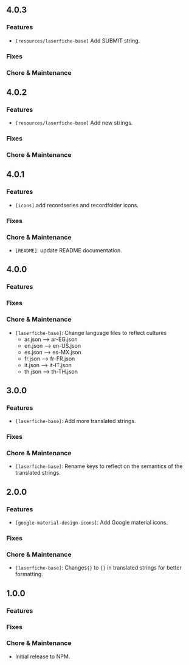 ## 4.0.3

### Features
- `[resources/laserfiche-base]` Add SUBMIT string.

### Fixes

### Chore & Maintenance
    
## 4.0.2

### Features
- `[resources/laserfiche-base]` Add new strings.

### Fixes

### Chore & Maintenance
    
## 4.0.1

### Features
- `[icons]` add recordseries and recordfolder icons.

### Fixes

### Chore & Maintenance
- `[README]`: update README documentation.
    
## 4.0.0

### Features

### Fixes

### Chore & Maintenance
- `[laserfiche-base]`: Change language files to reflect cultures
    - ar.json --> ar-EG.json
    - en.json --> en-US.json
    - es.json --> es-MX.json
    - fr.json --> fr-FR.json
    - it.json --> it-IT.json
    - th.json --> th-TH.json

## 3.0.0

### Features

- `[laserfiche-base]`: Add more translated strings.

### Fixes

### Chore & Maintenance
- `[laserfiche-base]`: Rename keys to reflect on the semantics of the translated strings. 


## 2.0.0

### Features

- `[google-material-design-icons]`: Add Google material icons.

### Fixes


### Chore & Maintenance

- `[laserfiche-base]`: Change`${}` to `{}` in translated strings for better formatting.


## 1.0.0

### Features

### Fixes


### Chore & Maintenance
- Initial release to NPM. 
